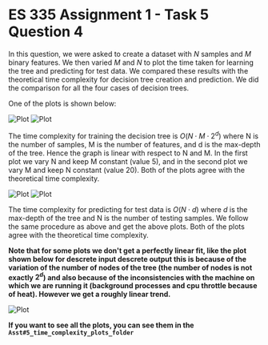 # ES 335 Assignment 1 - Task 5 Question 4

In this question, we were asked to create a dataset with $N$ samples and $M$ binary features. We then varied $M$ and $N$ to plot the time taken for learning the tree and predicting for test data. We compared these results with the theoretical time complexity for decision tree creation and prediction. We did the comparison for all the four cases of decision trees.

One of the plots is shown below:

![Plot](Asst#5_time_complexity_plots/real_input_real_output%20wrt%20N%20Training.png)
![Plot](Asst#5_time_complexity_plots/real_input_real_output%20wrt%20M%20Training.png)

The time complexity for training the decision tree is $O(N \cdot M \cdot 2^d)$ where N is the number of samples, M is the number of features, and d is the max-depth of the tree. Hence the graph is linear with respect to N and M. In the first plot we vary N and keep M constant (value 5), and in the second plot we vary M and keep N constant (value 20). Both of the plots agree with the theoretical time complexity.

![Plot](Asst#5_time_complexity_plots/real_input_real_output%20wrt%20N%20Testing.png)
![Plot](Asst#5_time_complexity_plots/real_input_real_output%20wrt%20M%20Testing.png)

The time complexity for predicting for test data is $O(N \cdot d)$ where $d$ is the max-depth of the tree and N is the number of testing samples. We follow the same procedure as above and get the above plots. Both of the plots agree with the theoretical time complexity.

**Note that for some plots we don't get a perfectly linear fit, like the plot shown below for descrete input descrete output this is because of the variation of the number of nodes of the tree (the number of nodes is not exactly $2^d$) and also because of the inconsistencies with the machine on which we are running it (background processes and cpu throttle because of heat). However we get a roughly linear trend.**

![Plot](Asst#5_time_complexity_plots/discrete_input_discrete_output%20wrt%20M%20Training.png)

**If you want to see all the plots, you can see them in the `Asst#5_time_complexity_plots_folder`**

